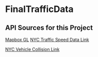 # FinalTrafficData

## API Sources for this Project

[Mapbox GL](https://www.mapbox.com/)
[NYC Traffic Speed Data Link](https://data.cityofnewyork.us/Transportation/Real-Time-Traffic-Speed-Data/qkm5-nuaq)

[NYC Vehicle Collision Link](https://data.cityofnewyork.us/Public-Safety/NYPD-Motor-Vehicle-Collisions/h9gi-nx95/data)
